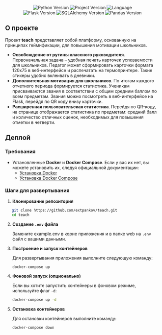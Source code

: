 

<p align="center">
   <img src="https://img.shields.io/badge/python-3.10-green" alt="Python Version">
   <img src="https://img.shields.io/badge/version-v1.0b-lightgrey" alt="Project Version">
   <img src="https://img.shields.io/badge/language-ru-blue" alt="Language">
  <br>
   <img src="https://img.shields.io/badge/Flask-v3.0.1-green" alt="Flask Version">
   <img src="https://img.shields.io/badge/SQLAlchemy-v2.0.32-green" alt="SQLAlchemy Version">
   <img src="https://img.shields.io/badge/pandas-v2.2.0-green" alt="Pandas Version">
</p>

## О проекте

Проект **teach** представляет собой платформу, основанную на принципах геймификации, для повышения мотивации школьников.

- **Освобождение от рутины классного руководителя**. Первоначальная задача – удобная печать карточек успеваемости для школьников. Педагог может сформировать карточки формата 120x75 в веб-интерфейсе и распечатать на термопринтере. Такие стикеры удобно вклеивать в дневники.
- **Дополнительная мотивация для школьников**. По итогам каждого отчетного периода формируется статистика. Ученикам присваиваются звания в соответствии с общим средним баллом по всем предметам. Звания можно посмотреть в веб-интерфейсе на Flask, перейдя по QR коду внизу карточки. 
- **Расширенная пользовательская статистика**. Перейдя по QR-коду, на странице отображается статистика по предметам: средний балл и количество отличных оценок, необходимых для повышения отметки в четверти. 

## Деплой

### Требования

- Установленные **Docker** и **Docker Compose**. Если у вас их нет, вы можете установить их, следуя официальной документации:
  - [Установка Docker](https://docs.docker.com/get-docker/)
  - [Установка Docker Compose](https://docs.docker.com/compose/install/)

### Шаги для развертывания

1. **Клонирование репозитория**


```bash
   git clone https://github.com/extpankov/teach.git
   cd teach
```

2. **Создание `.env` файла**

   Замените example.env в корне приложения и в папке web на `.env` файл с вашими данными.

3. **Построение и запуск контейнеров**

   Для развертывания приложения выполните следующую команду:

   ```bash
   docker-compose up
   ```

4. **Фоновой запуск (опционально)**

   Если вы хотите запустить контейнеры в фоновом режиме, используйте флаг `-d`:

   ```bash
   docker-compose up -d
   ```

5. **Остановка контейнеров**

   Для остановки контейнеров выполните команду:

   ```bash
   docker-compose down
   ```

